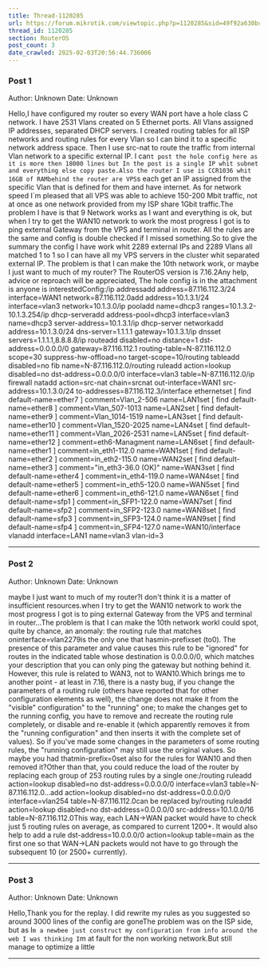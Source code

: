 ```yaml
---
title: Thread-1120285
url: https://forum.mikrotik.com/viewtopic.php?p=1120285&sid=49f92a630bc7970d8ca50523be880e8f#p1120285
thread_id: 1120285
section: RouterOS
post_count: 3
date_crawled: 2025-02-03T20:56:44.736006
---
```


### Post 1
Author: Unknown
Date: Unknown

Hello,I have configured my router so every WAN port have a hole class C network. I have 2531 Vlans created on 5 Ethernet ports. All Vlans assigned IP addresses, separated DHCP servers. I created routing tables for all ISP networks and routing rules for every Vlan so I can bind it to a specific network address space. Then I use src-nat to route the traffic from internal Vlan network to a specific external IP. I can`t post the hole config here as it is more then 18000 lines but In the post is a single IP whit subnet and everything else copy paste.Also the router I use is CCR1036 whit 16GB of RAMbehind the router are VPS`s each get an IP assigned from the specific Vlan that is defined for them and have internet. As for network speed I`m pleased that all VPS was able to achieve 150-200 Mbit traffic, not at once as one network provided from my ISP share 1Gbit traffic.The problem I have is that 9 Network works as I want and everything is ok, but when I try to get the WAN10 network to work the most progress I got is to ping external Gateway from the VPS and terminal in router. All the rules are the same and config is double checked if I missed something.So to give the summary the config I have work whit 2289 external IPs and 2289 Vlans all matched 1 to 1 so I can have all my VPS servers in the cluster whit separated external IP. The problem is that I can make the 10th network work, or maybe I just want to much of my router? The RouterOS version is 7.16.2Any help, advice or reproach will be appreciated, The hole config is in the attachment is anyone is interestedConfig:/ip addressadd address=87.116.112.3/24 interface=WAN1 network=87.116.112.0add address=10.1.3.1/24 interface=vlan3 network=10.1.3.0/ip pooladd name=dhcp3 ranges=10.1.3.2-10.1.3.254/ip dhcp-serveradd address-pool=dhcp3 interface=vlan3 name=dhcp3 server-address=10.1.3.1/ip dhcp-server networkadd address=10.1.3.0/24 dns-server=1.1.1.1 gateway=10.1.3.1/ip dnsset servers=1.1.1.1,8.8.8.8/ip routeadd disabled=no distance=1 dst-address=0.0.0.0/0 gateway=87.116.112.1 routing-table=N-87.116.112.0 scope=30 suppress-hw-offload=no target-scope=10/routing tableadd disabled=no fib name=N-87.116.112.0/routing ruleadd action=lookup disabled=no dst-address=0.0.0.0/0 interface=vlan3 table=N-87.116.112.0/ip firewall natadd action=src-nat chain=srcnat out-interface=WAN1 src-address=10.1.3.0/24 to-addresses=87.116.112.3/interface ethernetset [ find default-name=ether7 ] comment=Vlan_2-506 name=LAN1set [ find default-name=ether8 ] comment=Vlan_507-1013 name=LAN2set [ find default-name=ether9 ] comment=Vlan_1014-1519 name=LAN3set [ find default-name=ether10 ] comment=Vlan_1520-2025 name=LAN4set [ find default-name=ether11 ] comment=Vlan_2026-2531 name=LAN5set [ find default-name=ether12 ] comment=eth6-Managment name=LAN6set [ find default-name=ether1 ] comment=in_eth1-112.0 name=WAN1set [ find default-name=ether2 ] comment=in_eth2-115.0 name=WAN2set [ find default-name=ether3 ] comment="in_eth3-36.0 (OK)" name=WAN3set [ find default-name=ether4 ] comment=in_eth4-119.0 name=WAN4set [ find default-name=ether5 ] comment=in_eth5-120.0 name=WAN5set [ find default-name=ether6 ] comment=in_eth6-121.0 name=WAN6set [ find default-name=sfp1 ] comment=in_SFP1-122.0 name=WAN7set [ find default-name=sfp2 ] comment=in_SFP2-123.0 name=WAN8set [ find default-name=sfp3 ] comment=in_SFP3-124.0 name=WAN9set [ find default-name=sfp4 ] comment=in_SFP4-127.0 name=WAN10/interface vlanadd interface=LAN1 name=vlan3 vlan-id=3

---
### Post 2
Author: Unknown
Date: Unknown

maybe I just want to much of my router?I don't think it is a matter of insufficient resources.when I try to get the WAN10 network to work the most progress I got is to ping external Gateway from the VPS and terminal in router...The problem is that I can make the 10th network workI could spot, quite by chance, an anomaly: the routing rule that matches oninterface=vlan2279is the only one that hasmin-prefixset (to0). The presence of this parameter and value causes this rule to be "ignored" for routes in the indicated table whose destination is 0.0.0.0/0, which matches your description that you can only ping the gateway but nothing behind it. However, this rule is related to WAN3, not to WAN10.Which brings me to another point - at least in 7.16, there is a nasty bug, if you change the parameters of a routing rule (others have reported that for other configuration elements as well), the change does not make it from the "visible" configuration" to the "running" one; to make the changes get to the running config, you have to remove and recreate the routing rule completely, or disable and re-enable it (which apparently removes it from the "running configuration" and then inserts it with the complete set of values). So if you've made some changes in the parameters of some routing rules, the "running configuration" may still use the original values. So maybe you had thatmin-prefix=0set also for the rules for WAN10 and then removed it?Other than that, you could reduce the load of the router by replacing each group of 253 routing rules by a single one:/routing ruleadd action=lookup disabled=no dst-address=0.0.0.0/0 interface=vlan3 table=N-87.116.112.0...add action=lookup disabled=no dst-address=0.0.0.0/0 interface=vlan254 table=N-87.116.112.0can be replaced by/routing ruleadd action=lookup disabled=no dst-address=0.0.0.0/0 src-address=10.1.0.0/16 table=N-87.116.112.0This way, each LAN->WAN packet would have to check just 5 routing rules on average, as compared to current 1200+. It would also help to add a rule dst-address=10.0.0.0/0 action=lookup table=main as the first one so that WAN->LAN packets would not have to go through the subsequent 10 (or 2500+ currently).

---
### Post 3
Author: Unknown
Date: Unknown

Hello,Thank you for the replay. I did rewrite my rules as you suggested so around 3000 lines of the config are goneThe problem was on the ISP side, but as I`m a newbee just construct my configuration from info around the web I was thinking I`m at fault for the non working network.But still manage to optimize a little

---
